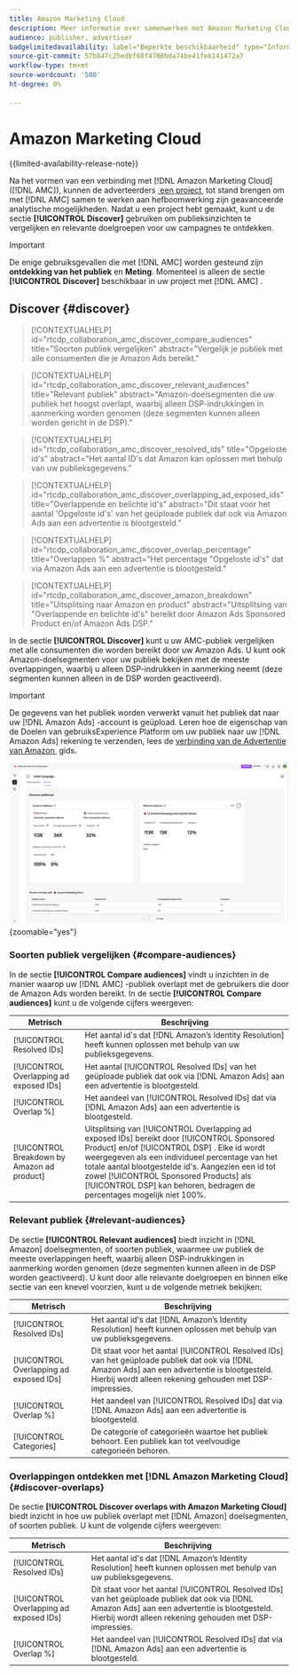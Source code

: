 ```yaml
---
title: Amazon Marketing Cloud
description: Meer informatie over samenwerken met Amazon Marketing Cloud in Real-Time CDP Collaboration.
audience: publisher, advertiser
badgelimitedavailability: label="Beperkte beschikbaarheid" type="Informative" url="https://helpx.adobe.com/legal/product-descriptions/real-time-customer-data-platform-collaboration.html newtab=true"
source-git-commit: 57b847c25edbf88f4708bda74be41fe6141472a7
workflow-type: tm+mt
source-wordcount: '580'
ht-degree: 0%

---
```


# Amazon Marketing Cloud

{{limited-availability-release-note}}

Na het vormen van een verbinding met [!DNL Amazon Marketing Cloud] ([!DNL AMC]), kunnen de adverteerders [&#x200B; een project &#x200B;](../manage-projects.md#create-project) tot stand brengen om met [!DNL AMC] samen te werken aan hefboomwerking zijn geavanceerde analytische mogelijkheden. Nadat u een project hebt gemaakt, kunt u de sectie **[!UICONTROL Discover]** gebruiken om publieksinzichten te vergelijken en relevante doelgroepen voor uw campagnes te ontdekken.

>[!IMPORTANT]
>
>De enige gebruiksgevallen die met [!DNL AMC] worden gesteund zijn **ontdekking van het publiek** en **Meting**. Momenteel is alleen de sectie **[!UICONTROL Discover]** beschikbaar in uw project met [!DNL AMC] .

## Discover {#discover}

>[!CONTEXTUALHELP]
>id="rtcdp_collaboration_amc_discover_compare_audiences"
>title="Soorten publiek vergelijken"
>abstract="Vergelijk je publiek met alle consumenten die je Amazon Ads bereikt."

>[!CONTEXTUALHELP]
>id="rtcdp_collaboration_amc_discover_relevant_audiences"
>title="Relevant publiek"
>abstract="Amazon-doelsegmenten die uw publiek het hoogst overlapt, waarbij alleen DSP-indrukkingen in aanmerking worden genomen (deze segmenten kunnen alleen worden gericht in de DSP)."

>[!CONTEXTUALHELP]
>id="rtcdp_collaboration_amc_discover_resolved_ids"
>title="Opgeloste id&#39;s"
>abstract="Het aantal ID&#39;s dat Amazon kan oplossen met behulp van uw publieksgegevens."

>[!CONTEXTUALHELP]
>id="rtcdp_collaboration_amc_discover_overlapping_ad_exposed_ids"
>title="Overlappende en belichte id&#39;s"
>abstract="Dit staat voor het aantal &#39;Opgeloste id&#39;s&#39; van het geüploade publiek dat ook via Amazon Ads aan een advertentie is blootgesteld."

>[!CONTEXTUALHELP]
>id="rtcdp_collaboration_amc_discover_overlap_percentage"
>title="Overlappen %"
>abstract="Het percentage &quot;Opgeloste id&#39;s&quot; dat via Amazon Ads aan een advertentie is blootgesteld."

>[!CONTEXTUALHELP]
>id="rtcdp_collaboration_amc_discover_amazon_breakdown"
>title="Uitsplitsing naar Amazon en product"
>abstract="Uitsplitsing van &quot;Overlappende en belichte id&#39;s&quot; bereikt door Amazon Ads Sponsored Product en/of Amazon Ads DSP."

In de sectie **[!UICONTROL Discover]** kunt u uw AMC-publiek vergelijken met alle consumenten die worden bereikt door uw Amazon Ads. U kunt ook Amazon-doelsegmenten voor uw publiek bekijken met de meeste overlappingen, waarbij u alleen DSP-indrukken in aanmerking neemt (deze segmenten kunnen alleen in de DSP worden geactiveerd).

>[!IMPORTANT]
>
>De gegevens van het publiek worden verwerkt vanuit het publiek dat naar uw [!DNL Amazon Ads] -account is geüpload. Leren hoe de eigenschap van de Doelen van gebruiksExperience Platform om uw publiek naar uw [!DNL Amazon Ads] rekening te verzenden, lees de [&#x200B; verbinding van de Advertentie van Amazon &#x200B;](https://experienceleague.adobe.com/en/docs/experience-platform/destinations/catalog/advertising/amazon-ads) gids.

![&#x200B; ontdekt sectie in een project met Amazon Marketing Cloud.](/help/assets/collaborate/advertising-platforms/amc-discover.png){zoomable="yes"}

### Soorten publiek vergelijken {#compare-audiences}

In de sectie **[!UICONTROL Compare audiences]** vindt u inzichten in de manier waarop uw [!DNL AMC] -publiek overlapt met de gebruikers die door de Amazon Ads worden bereikt. In de sectie **[!UICONTROL Compare audiences]** kunt u de volgende cijfers weergeven:

| Metrisch | Beschrijving |
|--------------------------------|---------------------------------------------------------------------------------------------------|
| [!UICONTROL Resolved IDs] | Het aantal id&#39;s dat [!DNL Amazon’s Identity Resolution] heeft kunnen oplossen met behulp van uw publieksgegevens. |
| [!UICONTROL Overlapping ad exposed IDs] | Het aantal [!UICONTROL Resolved IDs] van het geüploade publiek dat ook via [!DNL Amazon Ads] aan een advertentie is blootgesteld. |
| [!UICONTROL Overlap %] | Het aandeel van [!UICONTROL Resolved IDs] dat via [!DNL Amazon Ads] aan een advertentie is blootgesteld. |
| [!UICONTROL Breakdown by Amazon ad product] | Uitsplitsing van [!UICONTROL Overlapping ad exposed IDs] bereikt door [!UICONTROL Sponsored Product] en/of [!UICONTROL DSP] . Elke id wordt weergegeven als een individueel percentage van het totale aantal blootgestelde id&#39;s. Aangezien een id tot zowel [!UICONTROL Sponsored Products] als [!UICONTROL DSP] kan behoren, bedragen de percentages mogelijk niet 100%. |


### Relevant publiek {#relevant-audiences}

De sectie **[!UICONTROL Relevant audiences]** biedt inzicht in [!DNL Amazon] doelsegmenten, of soorten publiek, waarmee uw publiek de meeste overlappingen heeft, waarbij alleen DSP-indrukkingen in aanmerking worden genomen (deze segmenten kunnen alleen in de DSP worden geactiveerd). U kunt door alle relevante doelgroepen en binnen elke sectie van een knevel voorzien, kunt u de volgende metriek bekijken:

| Metrisch | Beschrijving |
|--------------------------------|---------------------------------------------------------------------------------------------------|
| [!UICONTROL Resolved IDs] | Het aantal id&#39;s dat [!DNL Amazon’s Identity Resolution] heeft kunnen oplossen met behulp van uw publieksgegevens. |
| [!UICONTROL Overlapping ad exposed IDs] | Dit staat voor het aantal [!UICONTROL Resolved IDs] van het geüploade publiek dat ook via [!DNL Amazon Ads] aan een advertentie is blootgesteld. Hierbij wordt alleen rekening gehouden met DSP-impressies. |
| [!UICONTROL Overlap %] | Het aandeel van [!UICONTROL Resolved IDs] dat via [!DNL Amazon Ads] aan een advertentie is blootgesteld. |
| [!UICONTROL Categories] | De categorie of categorieën waartoe het publiek behoort. Een publiek kan tot veelvoudige categorieën behoren. |

### Overlappingen ontdekken met [!DNL Amazon Marketing Cloud] {#discover-overlaps}

De sectie **[!UICONTROL Discover overlaps with Amazon Marketing Cloud]** biedt inzicht in hoe uw publiek overlapt met [!DNL Amazon] doelsegmenten, of soorten publiek. U kunt de volgende cijfers weergeven:

| Metrisch | Beschrijving |
|--------------------------------|---------------------------------------------------------------------------------------------------|
| [!UICONTROL Resolved IDs] | Het aantal id&#39;s dat [!DNL Amazon’s Identity Resolution] heeft kunnen oplossen met behulp van uw publieksgegevens. |
| [!UICONTROL Overlapping ad exposed IDs] | Dit staat voor het aantal [!UICONTROL Resolved IDs] van het geüploade publiek dat ook via [!DNL Amazon Ads] aan een advertentie is blootgesteld. Hierbij wordt alleen rekening gehouden met DSP-impressies. |
| [!UICONTROL Overlap %] | Het aandeel van [!UICONTROL Resolved IDs] dat via [!DNL Amazon Ads] aan een advertentie is blootgesteld. |